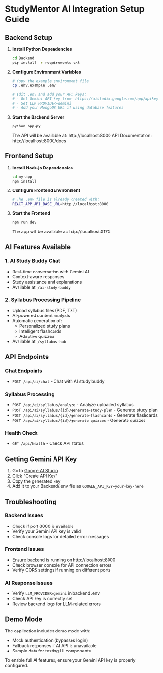 # StudyMentor AI Integration Setup Guide

## Backend Setup

1. **Install Python Dependencies**
   ```bash
   cd Backend
   pip install -r requirements.txt
   ```

2. **Configure Environment Variables**
   ```bash
   # Copy the example environment file
   cp .env.example .env
   
   # Edit .env and add your API keys:
   # - Get Gemini API key from: https://aistudio.google.com/app/apikey
   # - Set LLM_PROVIDER=gemini
   # - Add your MongoDB URL if using database features
   ```

3. **Start the Backend Server**
   ```bash
   python app.py
   ```
   
   The API will be available at: http://localhost:8000
   API Documentation: http://localhost:8000/docs

## Frontend Setup

1. **Install Node.js Dependencies**
   ```bash
   cd my-app
   npm install
   ```

2. **Configure Frontend Environment**
   ```bash
   # The .env file is already created with:
   REACT_APP_API_BASE_URL=http://localhost:8000
   ```

3. **Start the Frontend**
   ```bash
   npm run dev
   ```
   
   The app will be available at: http://localhost:5173

## AI Features Available

### 1. AI Study Buddy Chat
- Real-time conversation with Gemini AI
- Context-aware responses
- Study assistance and explanations
- Available at: `/ai-study-buddy`

### 2. Syllabus Processing Pipeline
- Upload syllabus files (PDF, TXT)
- AI-powered content analysis
- Automatic generation of:
  - Personalized study plans
  - Intelligent flashcards
  - Adaptive quizzes
- Available at: `/syllabus-hub`

## API Endpoints

### Chat Endpoints
- `POST /api/ai/chat` - Chat with AI study buddy

### Syllabus Processing
- `POST /api/ai/syllabus/analyze` - Analyze uploaded syllabus
- `POST /api/ai/syllabus/{id}/generate-study-plan` - Generate study plan
- `POST /api/ai/syllabus/{id}/generate-flashcards` - Generate flashcards
- `POST /api/ai/syllabus/{id}/generate-quizzes` - Generate quizzes

### Health Check
- `GET /api/health` - Check API status

## Getting Gemini API Key

1. Go to [Google AI Studio](https://aistudio.google.com/app/apikey)
2. Click "Create API Key"
3. Copy the generated key
4. Add it to your Backend/.env file as `GOOGLE_API_KEY=your-key-here`

## Troubleshooting

### Backend Issues
- Check if port 8000 is available
- Verify your Gemini API key is valid
- Check console logs for detailed error messages

### Frontend Issues
- Ensure backend is running on http://localhost:8000
- Check browser console for API connection errors
- Verify CORS settings if running on different ports

### AI Response Issues
- Verify `LLM_PROVIDER=gemini` in backend .env
- Check API key is correctly set
- Review backend logs for LLM-related errors

## Demo Mode

The application includes demo mode with:
- Mock authentication (bypasses login)
- Fallback responses if AI API is unavailable
- Sample data for testing UI components

To enable full AI features, ensure your Gemini API key is properly configured.